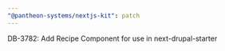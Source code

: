 ```yaml
---
"@pantheon-systems/nextjs-kit": patch
---
```


DB-3782: Add Recipe Component for use in next-drupal-starter
